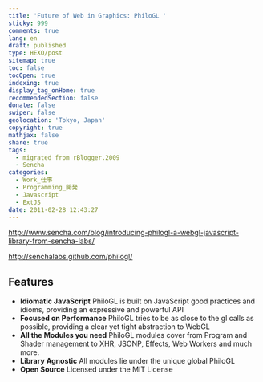 ```yaml
---
title: 'Future of Web in Graphics: PhiloGL '
sticky: 999
comments: true
lang: en
draft: published
type: HEXO/post
sitemap: true
toc: false
tocOpen: true
indexing: true
display_tag_onHome: true
recommendedSection: false
donate: false
swiper: false
geolocation: 'Tokyo, Japan'
copyright: true
mathjax: false
share: true
tags:
  - migrated from rBlogger.2009
  - Sencha
categories:
  - Work_仕事
  - Programming_開発
  - Javascript
  - ExtJS
date: 2011-02-28 12:43:27
---
```


 http://www.sencha.com/blog/introducing-philogl-a-webgl-javascript-library-from-sencha-labs/

 http://senchalabs.github.com/philogl/

## Features
  <ul><li><b>Idiomatic JavaScript</b>
  PhiloGL is built on JavaScript good practices and idioms, providing an expressive and powerful API</li>
  <li><b>Focused on Performance</b>
  PhiloGL tries to be as close to the gl calls as possible, providing a clear yet tight abstraction to WebGL</li>
  <li><b>All the Modules you need</b>
  PhiloGL modules cover from Program and Shader management to XHR, JSONP, Effects, Web Workers and much more.</li>
  <li><b>Library Agnostic</b>
  All modules lie under the unique global PhiloGL</li>
  <li><b>Open Source</b>
  Licensed under the MIT License</li></ul>
